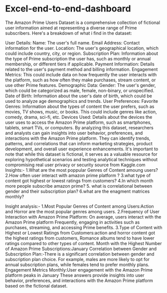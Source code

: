 # Excel-end-to-end-dashboard
The Amazon Prime Users Dataset is a comprehensive collection of fictional user information aimed at representing a diverse range of Prime subscribers. Here's a breakdown of what i find in the dataset:

User Details:
Name: The user's full name.
Email Address: Contact information for the user.
Location: The user's geographical location, which could include country, city, or region.
Subscription Plan: Information about the type of Prime subscription the user has, such as monthly or annual membership, or different tiers if applicable.
Payment Information: Details related to the user's payment method and billing information.
Engagement Metrics:
This could include data on how frequently the user interacts with the platform, such as how often they make purchases, stream content, or use other Prime features.
Demographic Data:
Gender: The user's gender, which could be categorized as male, female, non-binary, or unspecified.
Date of Birth: Information about the user's date of birth, which could be used to analyze age demographics and trends.
User Preferences:
Favorite Genres: Information about the types of content the user prefers, such as movies, TV shows, music, or books. This could include genres like action, comedy, drama, sci-fi, etc.
Devices Used: Details about the devices the user uses to access the Amazon Prime platform, such as smartphones, tablets, smart TVs, or computers.
By analyzing this dataset, researchers and analysts can gain insights into user behavior, preferences, and interactions with the Amazon Prime platform. They can identify trends, patterns, and correlations that can inform marketing strategies, product development, and overall user experience enhancements. It's important to note that while this dataset is fictional, it serves as a valuable resource for exploring hypothetical scenarios and testing analytical techniques without compromising real user privacy or security source from Kaggle.com
Insights:-
1.What are the most poppular Genres of Content amoung users?
2.How often user interact with amazon prime platform ?
3.what type of content got highest or lowest ratings from customers?
4.In which month more people subscribe amazon prime?
5. what is correlational between gender and their subscription plan?
6.what are the enagment matrices monthly?


Insight analysis:-
1.Most Popular Genres of Content among Users:Action and Horror are the most popular genres among users.
2.Frequency of User Interaction with Amazon Prime Platform: On average, users interact with the Amazon Prime platform Frequently, engaging in activities such as purchases, streaming, and accessing Prime benefits.
3.Type of Content with Highest or Lowest Ratings from Customers:action and horror content got the highest ratings from customers, Romance albums tend to have lower ratings compared to other types of content.
Month with the Highest Number of Amazon Prime Subscriptions:January
Correlation between Gender and Subscription Plan:-There is a significant correlation between gender and subscription plan choice. For example, males are more likely to opt for annual subscription plans, while females tend to prefer monthly plans.
Engagement Metrics Monthly:User engagement with the Amazon Prime platform peaks in January
These answers provide insights into user behavior, preferences, and interactions with the Amazon Prime platform based on the fictional dataset.
